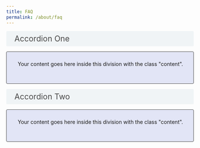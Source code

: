 ```yaml
---
title: FAQ
permalink: /about/faq
---
```

<style>

input {
	display: none;
}
label {
	display: block;
	padding: 8px 22px;
	margin: 0 0 5px 0;
	cursor: pointor;
	background: #F0F4F6;
	border-radius: 3px;
	color: #484848;
	transition: ease .5s;
	font-size: 1.5em;
	position: relative;
}

label:hover {
	background: #4a96b0;
	color: #FFF;
}

label::after {
    accordion-content: '+';
    font-size: 22px;
    font-weight: bold;
    position: absolute;
    right: 10px;
    top: 2px;
}

input:checked + label::after {
    accordion-content: '-';
    right: 14px;
    top: 3px;
}

.accordion-content {
	background: #E2E5F6;
	padding: 10px 0px 30px 30px;
	border: 1px solid #484848;
	margin: 0 0 1px 0;
	border-radius: 3px;
}

input + label + .accordion-content {
	display: none;
}

input:checked + label + .accordion-content {
	display: block;
}

</style>
<!-- End of accordion -->

<input type="checkbox" id="title1" /><label for="title1">Accordion One</label>
<div class="accordion-content">
<p>Your content goes here inside this division with the class "content".</p>
</div>

<input type="checkbox" id="title2" /><label for="title2">Accordion Two</label>
<div class="accordion-content">
<p>Your content goes here inside this division with the class "content".</p>
</div>

